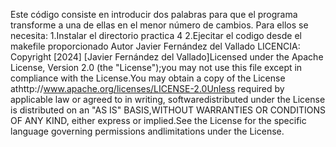 Este código consiste en introducir dos palabras para que el programa transforme a una de ellas en el menor número de cambios.
Para ellos se necesita:
  1.Instalar el directorio practica 4
  2.Ejecitar el codigo desde el makefile proporcionado
Autor  Javier Fernández del Vallado
LICENCIA: Copyright [2024] [Javier Fernández del Vallado]Licensed under the Apache License, Version 2.0 (the "License");you may not use this file except in compliance with the License.You may obtain a copy of the License athttp://www.apache.org/licenses/LICENSE-2.0Unless required by applicable law or agreed to in writing, softwaredistributed under the License is distributed on an "AS IS" BASIS,WITHOUT WARRANTIES OR CONDITIONS OF ANY KIND, either express or implied.See the License for the specific language governing permissions andlimitations under the License.
